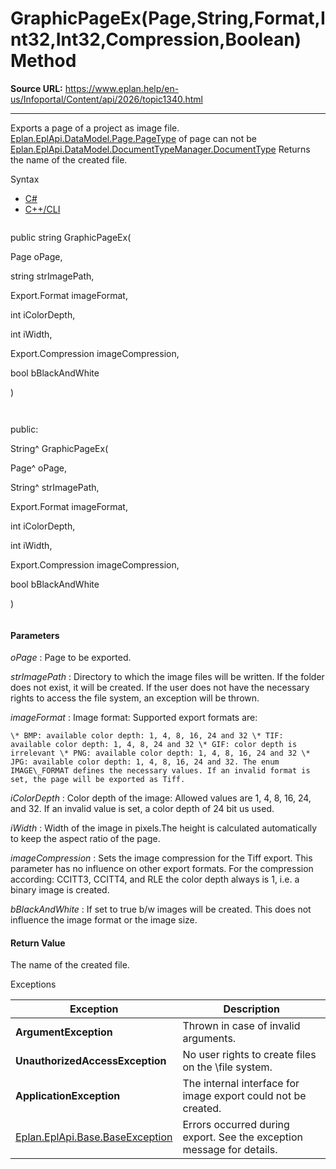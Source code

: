 # GraphicPageEx(Page,String,Format,Int32,Int32,Compression,Boolean) Method

**Source URL:** https://www.eplan.help/en-us/Infoportal/Content/api/2026/topic1340.html

---

Exports a page of a project as image file. [Eplan.EplApi.DataModel.Page.PageType](Eplan.EplApi.DataModelu~Eplan.EplApi.DataModel.Page~PageType.html) of page can not be [Eplan.EplApi.DataModel.DocumentTypeManager.DocumentType](Eplan.EplApi.DataModelu~Eplan.EplApi.DataModel.DocumentTypeManager+DocumentType.html) Returns the name of the created file.

Syntax

- [C#](#i-syntax-CS)
- [C++/CLI](#i-syntax-CPP2005)

```
```
public string GraphicPageEx( 

   Page oPage,

   string strImagePath,

   Export.Format imageFormat,

   int iColorDepth,

   int iWidth,

   Export.Compression imageCompression,

   bool bBlackAndWhite

)
```
```

```
```
public:

String^ GraphicPageEx( 

   Page^ oPage,

   String^ strImagePath,

   Export.Format imageFormat,

   int iColorDepth,

   int iWidth,

   Export.Compression imageCompression,

   bool bBlackAndWhite

)
```
```

#### Parameters

*oPage*
:   Page to be exported.

*strImagePath*
:   Directory to which the image files will be written. If the folder does not exist, it will be created. If the user does not have the necessary rights to access the file system, an exception will be thrown.

*imageFormat*
:   Image format\: Supported export formats are\:

    \* BMP: available color depth: 1, 4, 8, 16, 24 and 32 \* TIF: available color depth: 1, 4, 8, 24 and 32 \* GIF: color depth is irrelevant \* PNG: available color depth: 1, 4, 8, 16, 24 and 32 \* JPG: available color depth: 1, 4, 8, 16, 24 and 32. The enum IMAGE\_FORMAT defines the necessary values. If an invalid format is set, the page will be exported as Tiff.

*iColorDepth*
:   Color depth of the image\: Allowed values are 1, 4, 8, 16, 24, and 32. If an invalid value is set, a color depth of 24 bit us used.

*iWidth*
:   Width of the image in pixels.The height is calculated automatically to keep the aspect ratio of the page.

*imageCompression*
:   Sets the image compression for the Tiff export. This parameter has no influence on other export formats. For the compression according\: CCITT3, CCITT4, and RLE the color depth always is 1, i.e. a binary image is created.

*bBlackAndWhite*
:   If set to true b/w images will be created. This does not influence the image format or the image size.

#### Return Value

The name of the created file.

Exceptions

| Exception | Description |
| --- | --- |
| **ArgumentException** | Thrown in case of invalid arguments. |
| **UnauthorizedAccessException** | No user rights to create files on the \file system. |
| **ApplicationException** | The internal interface for image export could not be created. |
| [Eplan.EplApi.Base.BaseException](Eplan.EplApi.Baseu~Eplan.EplApi.Base.BaseException.html) | Errors occurred during export. See the exception message for details. |
